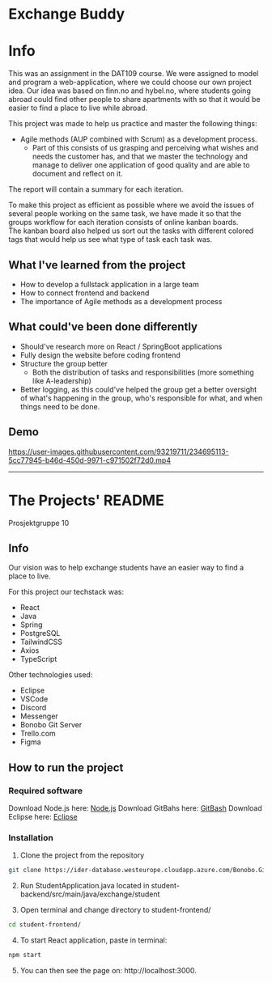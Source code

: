 # Exchange Buddy

# Info

This was an assignment in the DAT109 course. We were assigned to model and program a web-application, where we could choose our own project idea. Our idea was based on finn.no and hybel.no, where students going abroad could find other people to share apartments with so that it would be easier to find a place to live while abroad.

This project was made to help us practice and master the following things:

- Agile methods (AUP combined with Scrum) as a development process.
  - Part of this consists of us grasping and perceiving what wishes and needs the customer has, and that we master the technology and manage to deliver one application of good quality and are able to document and reflect on it.

The report will contain a summary for each iteration.

To make this project as efficient as possible where we avoid the issues of several people working on the same task, we have made it so that the groups workflow for each iteration consists of online kanban boards.  
The kanban board also helped us sort out the tasks with different colored tags that would help us see what type of task each task was.

## What I've learned from the project

- How to develop a fullstack application in a large team
- How to connect frontend and backend
- The importance of Agile methods as a development process

## What could've been done differently

- Should've research more on React / SpringBoot applications
- Fully design the website before coding frontend
- Structure the group better
  - Both the distribution of tasks and responsibilities (more something like A-leadership)
- Better logging, as this could've helped the group get a better oversight of what's happening in the group, who's responsible for what, and when things need to be done.

## Demo

https://user-images.githubusercontent.com/93219711/234695113-5cc77945-b46d-450d-9971-c971502f72d0.mp4

---

# The Projects' README

Prosjektgruppe 10

## Info

Our vision was to help exchange students have an easier way to find a place to live.

For this project our techstack was:

- React
- Java
- Spring
- PostgreSQL
- TailwindCSS
- Axios
- TypeScript

Other technologies used:

- Eclipse
- VSCode
- Discord
- Messenger
- Bonobo Git Server
- Trello.com
- Figma

## How to run the project

### Required software

Download Node.js here: [Node.js](https://nodejs.org/en)
Download GitBahs here: [GitBash](https://gitforwindows.org/)
Download Eclipse here: [Eclipse](https://www.eclipse.org/downloads/)

### Installation

1. Clone the project from the repository

```bash
git clone https://ider-database.westeurope.cloudapp.azure.com/Bonobo.Git.Server/exchange-buddy.git
```

2. Run StudentApplication.java located in student-backend/src/main/java/exchange/student

3. Open terminal and change directory to student-frontend/

```bash
cd student-frontend/
```

4. To start React application, paste in terminal:

```bash
npm start
```

5. You can then see the page on: http://localhost:3000.
